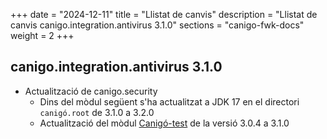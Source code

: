 +++
date        = "2024-12-11"
title       = "Llistat de canvis"
description = "Llistat de canvis canigo.integration.antivirus 3.1.0"
sections    = "canigo-fwk-docs"
weight		= 2
+++

## canigo.integration.antivirus 3.1.0

- Actualització de canigo.security
  - Dins del mòdul següent s'ha actualitzat a JDK 17 en el directori `canigó.root` de 3.1.0 a 3.2.0
  - Actualització del mòdul [Canigó-test](/plataformes/canigo/documentacio-llibreries/canigo.test/3.1.0/) de la versió 3.0.4 a 3.1.0

